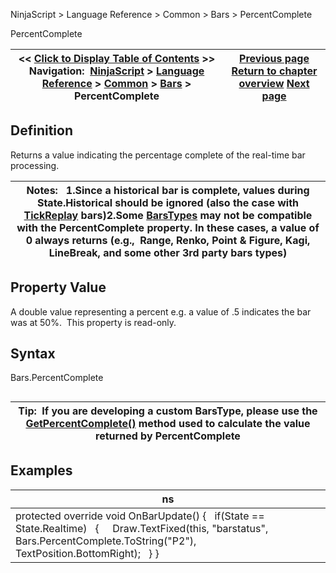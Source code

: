 ﻿
NinjaScript > Language Reference > Common > Bars > PercentComplete

PercentComplete

| << [Click to Display Table of Contents](percentcomplete.md) >> **Navigation:**     [NinjaScript](ninjascript.md) > [Language Reference](language_reference_wip.md) > [Common](common.md) > [Bars](bars.md) > PercentComplete | [Previous page](istickreplay.md) [Return to chapter overview](bars.md) [Next page](tickcount.md) |
| --- | --- |
## Definition
Returns a value indicating the percentage complete of the real-time bar processing.
 

| Notes:   1.Since a historical bar is complete, values during State.Historical should be ignored (also the case with [TickReplay](developing_for__tick_replay.md) bars)2.Some [BarsTypes](bars_type.md) may not be compatible with the PercentComplete property. In these cases, a value of 0 always returns (e.g.,  Range, Renko, Point & Figure, Kagi, LineBreak, and some other 3rd party bars types) |
| --- |

## Property Value
A double value representing a percent e.g. a value of .5 indicates the bar was at 50%.  This property is read-only.
 
## Syntax
Bars.PercentComplete
## 

| Tip:  If you are developing a custom BarsType, please use the [GetPercentComplete()](getpercentcomplete.md) method used to calculate the value returned by PercentComplete |
| --- |

## Examples

| ns |
| --- |
| protected override void OnBarUpdate() {    if(State == State.Realtime)    {      Draw.TextFixed(this, "barstatus", Bars.PercentComplete.ToString("P2"), TextPosition.BottomRight);    } } |

